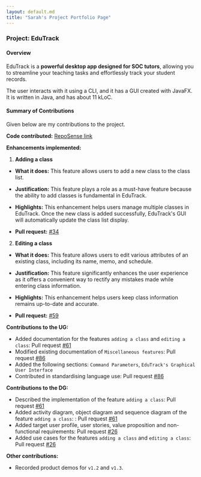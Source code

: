 ```yaml
---
layout: default.md
title: "Sarah's Project Portfolio Page"
---
```


### Project: EduTrack

#### Overview

EduTrack is a **powerful desktop app designed for SOC tutors**, allowing you to streamline your teaching tasks and effortlessly track your student records.

The user interacts with it using a CLI, and it has a GUI created with JavaFX. It is written in Java, and has about 11 kLoC.

#### Summary of Contributions

Given below are my contributions to the project.

**Code contributed:**
[RepoSense link](https://nus-cs2103-ay2324s1.github.io/tp-dashboard/?search=songgthu&breakdown=true)

**Enhancements implemented:**
1. **Adding a class**

- **What it does:** This feature allows users to add a new class to the class list.

- **Justification:** This feature plays a role as a must-have feature because the ability to add classes is fundamental in EduTrack.

- **Highlights:** This enhancement helps users manage multiple classes in EduTrack. Once the new class is added successfully, EduTrack's GUI will automatically update the class list display.

- **Pull request:** [#34](https://github.com/AY2324S1-CS2103T-T15-3/tp/pull/34)

2. **Editing a class**

- **What it does:**  This feature allows users to edit various attributes of an existing class, including its name, memo, and schedule.

- **Justification:** This feature significantly enhances the user experience as it offers a convenient way to rectify any mistakes made while entering class information.

- **Highlights:** This enhancement helps users keep class information remains up-to-date and accurate.

- **Pull request:** [#59](https://github.com/AY2324S1-CS2103T-T15-3/tp/pull/59)

**Contributions to the UG:**

- Added documentation for the features `adding a class` and `editing a class`: Pull request [#61](https://github.com/AY2324S1-CS2103T-T15-3/tp/pull/61)
- Modified existing documentation of `Miscellaneous features`: Pull request [#86](https://github.com/AY2324S1-CS2103T-T15-3/tp/pull/86)
- Added the following sections: `Command Parameters`, `EduTrack's Graphical User Interface`
- Contributed in standardising language use: Pull request [#86](https://github.com/AY2324S1-CS2103T-T15-3/tp/pull/86)

**Contributions to the DG:**
- Described the implementation of the feature `adding a class`: Pull request [#61](https://github.com/AY2324S1-CS2103T-T15-3/tp/pull/61)
- Added activity diagram, object diagram and sequence diagram of the feature `adding a class`: : Pull request [#61](https://github.com/AY2324S1-CS2103T-T15-3/tp/pull/61)
- Added target user profile, user stories, value proposition and non-functional requirements: Pull request [#26](https://github.com/AY2324S1-CS2103T-T15-3/tp/pull/26)
- Added use cases for the features `adding a class` and `editing a class`: Pull request [#26](https://github.com/AY2324S1-CS2103T-T15-3/tp/pull/26)

**Other contributions:**
- Recorded product demos for `v1.2` and `v1.3`.
